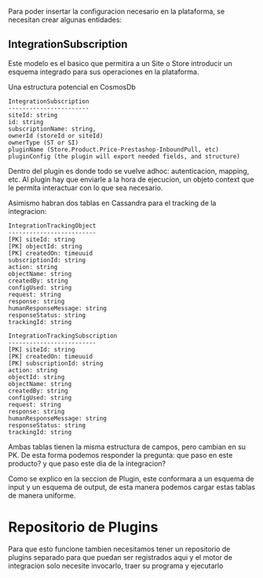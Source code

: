 Para poder insertar la configuracion necesario en la plataforma, se necesitan crear algunas entidades:

## IntegrationSubscription

Este modelo es el basico que permitira a un Site o Store introducir un esquema integrado para sus operaciones en la plataforma.

Una estructura potencial en CosmosDb

```
IntegrationSubscription
-----------------------
siteId: string
id: string
subscriptionName: string,
ownerId (storeId or siteId)
ownerType (ST or SI)
pluginName (Store.Product.Price-Prestashop-InboundPull, etc)
pluginConfig (the plugin will export needed fields, and structure)
```

Dentro del plugin es donde todo se vuelve adhoc: autenticacion, mapping, etc. Al plugin hay que enviarle a la hora de ejecucion, un objeto context que le permita interactuar con lo que sea necesario.

Asimismo habran dos tablas en Cassandra para el tracking de la integracion:

```
IntegrationTrackingObject
-------------------------
[PK] siteId: string
[PK] objectId: string
[PK] createdOn: timeuuid
subscriptionId: string
action: string
objectName: string
createdBy: string
configUsed: string
request: string
response: string
humanResponseMessage: string
responseStatus: string
trackingId: string

IntegrationTrackingSubscription
-------------------------
[PK] siteId: string
[PK] createdOn: timeuuid
[PK] subscriptionId: string
action: string
objectId: string
objectName: string
createdBy: string
configUsed: string
request: string
response: string
humanResponseMessage: string
responseStatus: string
trackingId: string
```

Ambas tablas tienen la misma estructura de campos, pero cambian en su PK. De esta forma podemos responder la pregunta: que paso en este producto? y que paso este dia de la integracion?

Como se explico en la seccion de Plugin, este conformara a un esquema de input y un esquema de output, de esta manera podemos cargar estas tablas de manera uniforme.

# Repositorio de Plugins
Para que esto funcione tambien necesitamos tener un repositorio de plugins separado para que puedan ser registrados aqui y el motor de integracion solo necesite invocarlo, traer su programa y ejecutarlo